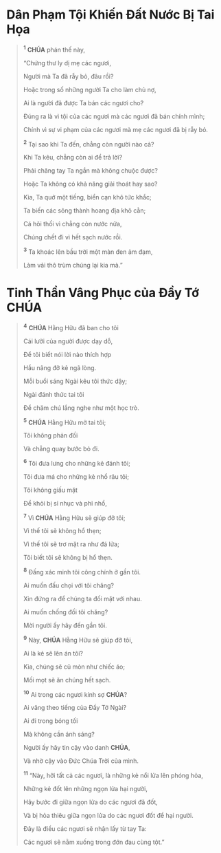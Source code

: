 # Dân Phạm Tội Khiến Đất Nước Bị Tai Họa

> <sup><b>1</b></sup> **CHÚA** phán thế này,
>
> “Chứng thư ly dị mẹ các ngươi,
>
> Người mà Ta đã rẫy bỏ, đâu rồi?
>
> Hoặc trong số những người Ta cho làm chủ nợ,
>
> Ai là người đã được Ta bán các ngươi cho?
>
> Đúng ra là vì tội của các ngươi mà các ngươi đã bán chính mình;
>
> Chính vì sự vi phạm của các ngươi mà mẹ các ngươi đã bị rẫy bỏ.
>
> <sup><b>2</b></sup> Tại sao khi Ta đến, chẳng còn người nào cả?
>
> Khi Ta kêu, chẳng còn ai để trả lời?
>
> Phải chăng tay Ta ngắn mà không chuộc được?
>
> Hoặc Ta không có khả năng giải thoát hay sao?
>
> Kìa, Ta quở một tiếng, biển cạn khô tức khắc;
>
> Ta biến các sông thành hoang địa khô cằn;
>
> Cá hôi thối vì chẳng còn nước nữa,
>
> Chúng chết đi vì hết sạch nước rồi.
>
> <sup><b>3</b></sup> Ta khoác lên bầu trời một màn đen ảm đạm,
>
> Làm vải thô trùm chúng lại kia mà.”

# Tinh Thần Vâng Phục của Đầy Tớ **CHÚA**

> <sup><b>4</b></sup> **CHÚA** Hằng Hữu đã ban cho tôi
>
> Cái lưỡi của người được dạy dỗ,
>
> Để tôi biết nói lời nào thích hợp
>
> Hầu nâng đỡ kẻ ngã lòng.
>
> Mỗi buổi sáng Ngài kêu tôi thức dậy;
>
> Ngài đánh thức tai tôi
>
> Để chăm chú lắng nghe như một học trò.
>
> <sup><b>5</b></sup> **CHÚA** Hằng Hữu mở tai tôi;
>
> Tôi không phản đối
>
> Và chẳng quay bước bỏ đi.
>
> <sup><b>6</b></sup> Tôi đưa lưng cho những kẻ đánh tôi;
>
> Tôi đưa má cho những kẻ nhổ râu tôi;
>
> Tôi không giấu mặt
>
> Để khỏi bị sỉ nhục và phỉ nhổ,
>
> <sup><b>7</b></sup> Vì **CHÚA** Hằng Hữu sẽ giúp đỡ tôi;
>
> Vì thế tôi sẽ không hổ thẹn;
>
> Vì thế tôi sẽ trơ mặt ra như đá lửa;
>
> Tôi biết tôi sẽ không bị hổ thẹn.
>
> <sup><b>8</b></sup> Đấng xác minh tôi công chính ở gần tôi.
>
> Ai muốn đấu chọi với tôi chăng?
>
> Xin đứng ra để chúng ta đối mặt với nhau.
>
> Ai muốn chống đối tôi chăng?
>
> Mời người ấy hãy đến gần tôi.
>
> <sup><b>9</b></sup> Này, **CHÚA** Hằng Hữu sẽ giúp đỡ tôi,
>
> Ai là kẻ sẽ lên án tôi?
>
> Kìa, chúng sẽ cũ mòn như chiếc áo;
>
> Mối mọt sẽ ăn chúng hết sạch.
>
> <sup><b>10</b></sup> Ai trong các ngươi kính sợ **CHÚA**?
>
> Ai vâng theo tiếng của Đầy Tớ Ngài?
>
> Ai đi trong bóng tối
>
> Mà không cần ánh sáng?
>
> Người ấy hãy tin cậy vào danh **CHÚA**,
>
> Và nhờ cậy vào Đức Chúa Trời của mình.
>
> <sup><b>11</b></sup> “Này, hỡi tất cả các ngươi, là những kẻ nổi lửa lên phóng hỏa,
>
> Những kẻ đốt lên những ngọn lửa hại người,
>
> Hãy bước đi giữa ngọn lửa do các ngươi đã đốt,
>
> Và bị hỏa thiêu giữa ngọn lửa do các ngươi đốt để hại người.
>
> Đây là điều các ngươi sẽ nhận lấy từ tay Ta:
>
> Các ngươi sẽ nằm xuống trong đớn đau cùng tột.”
